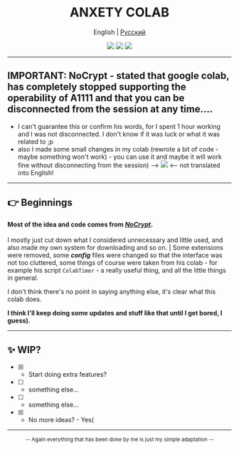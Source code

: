 <div align="center">

<h1 align="center">ANXETY COLAB</h1>

English | [Русский ](./README-ru_RU.md)

</div>

<p align="center">
  <a href="https://colab.research.google.com/drive/1wEa-tS10h4LlDykd87TF5zzpXIIQoCmq"><img src="https://img.shields.io/badge/NoCrypt's%20-%20grey?style=for-the-badge&logo=google%20colab&logoColor=orange&label=Colab&labelColor=darkcayan&color=orange"></a>
  <a href="https://colab.research.google.com/drive/1AH8z-p_ZSQvowZ-9pIVXBcqt_c3V4O9W"><img src="https://img.shields.io/badge/My Colab%20-%20grey?style=for-the-badge&logo=google%20colab&logoColor=orange&label=Colab&labelColor=darkcayan&color=16acc9"></a>
  <a href="https://discordapp.com/users/565783561878372352"><img src="https://img.shields.io/badge/MY%20DISCORD-blue?style=for-the-badge&logo=discord&logoColor=white&color=blue"></a>
</p>

---

## IMPORTANT: NoCrypt - stated that google colab, has completely stopped supporting the operability of A1111 and that you can be disconnected from the session at any time.... 

+ I can't guarantee this or confirm his words, for I spent 1 hour working and I was not disconnected. I don't know if it was luck or what it was related to ;p
+ also I made some small changes in my colab (rewrote a bit of code - maybe something won't work) - you can use it and maybe it will work fine without disconnecting from the session) --> <a href="https://colab.research.google.com/drive/1P89RgBbmnVAqtu0kF9BWo7HdJsWCCNxc"><img src="https://img.shields.io/badge/BETA%20-%20grey?style=for-the-badge&logo=google%20colab&logoColor=orange&label=Colab&labelColor=darkcayan&color=16acc9"></a> <-- not translated into English!

---

## 👉 Beginnings

#### Most of the idea and code comes from [*NoCrypt*](https://github.com/NoCrypt).
I mostly just cut down what I considered unnecessary and little used, and also made my own system for downloading and so on. | Some extensions were removed, some ***config*** files were changed so that the interface was not too cluttered, some things of course were taken from his colab - for example his script `ColabTimer` - a really useful thing, and all the little things in general.

I don't think there's no point in saying anything else, it's clear what this colab does.

**I think I'll keep doing some updates and stuff like that until I get bored, I guess).**

---

## ✨ WIP?

- [x] - Start doing extra features?
- [ ] - something else...
- [ ] - something else...
- [x] - No more ideas? - Yes(

---

<div align="center">
  
  <small>-- Again everything that has been done by me is just my simple adaptation --</small>
  
</div>
